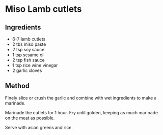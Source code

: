 # Miso Lamb cutlets

## Ingredients

* 6-7 lamb cutlets
* 2 tbs miso paste
* 2 tsp soy sauce
* 1 tsp sesame oil
* 2 tsp fish sauce
* 1 tsp rice wine vinegar
* 2 garlic cloves

## Method

Finely slice or crush the garlic and combine with wet ingredients to make a marinade.

Marinade the cutlets for 1 hour. Fry until golden, keeping as much marinade on the meat as possible.

Serve with asian greens and rice.
